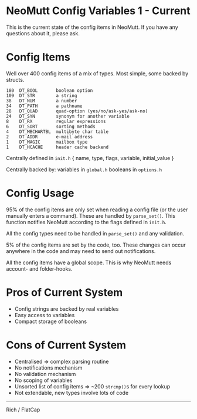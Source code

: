 # NeoMutt Config Variables 1 - Current

This is the current state of the config items in NeoMutt.
If you have any questions about it, please ask.

# Config Items

Well over 400 config items of a mix of types.
Most simple, some backed by structs.

    180  DT_BOOL       boolean option 
    109  DT_STR        a string 
    38   DT_NUM        a number 
    34   DT_PATH       a pathname 
    28   DT_QUAD       quad-option (yes/no/ask-yes/ask-no) 
    24   DT_SYN        synonym for another variable 
    8    DT_RX         regular expressions
    6    DT_SORT       sorting methods 
    4    DT_MBCHARTBL  multibyte char table 
    2    DT_ADDR       e-mail address 
    1    DT_MAGIC      mailbox type 
    1    DT_HCACHE     header cache backend 

Centrally defined in `init.h`
    { name, type, flags, variable, initial_value }

Centrally backed by:
    variables in `global.h`
    booleans in `options.h`

# Config Usage

95% of the config items are only set when reading a config file (or the user
manually enters a command).  These are handled by `parse_set()`.  This
function notifies NeoMutt according to the flags defined in `init.h`.

All the config types need to be handled in `parse_set()` and any validation.

5% of the config items are set by the code, too.  These changes can occur
anywhere in the code and may need to send out notifications.

All the config items have a global scope.
This is why NeoMutt needs account- and folder-hooks.

# Pros of Current System

* Config strings are backed by real variables
* Easy access to variables
* Compact storage of booleans

# Cons of Current System

* Centralised => complex parsing routine
* No notifications mechanism
* No validation mechanism
* No scoping of variables
* Unsorted list of config items => ~200 `strcmp()`s for every lookup
* Not extendable, new types involve lots of code

---

Rich / FlatCap

